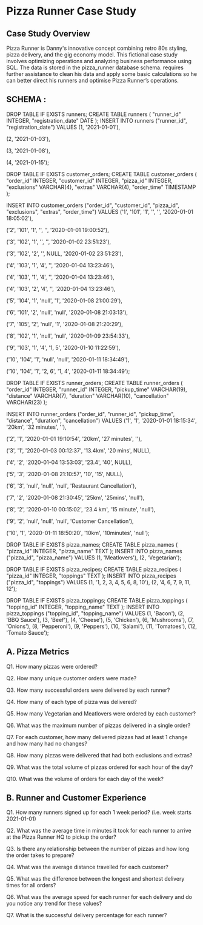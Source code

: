 # Pizza Runner Case Study

## Case Study Overview

Pizza Runner is Danny's innovative concept combining retro 80s styling, pizza delivery, and the gig economy model. This fictional case study involves optimizing operations and analyzing business performance using SQL. The data is stored in the pizza_runner database schema. requires further assistance to clean his data and apply some basic calculations so he can better direct his runners and optimise Pizza Runner’s operations.

## SCHEMA :
DROP TABLE IF EXISTS runners;
CREATE TABLE runners (
  "runner_id" INTEGER,
  "registration_date" DATE
);
INSERT INTO runners
  ("runner_id", "registration_date")
VALUES
  (1, '2021-01-01'),
  
  (2, '2021-01-03'),
  
  (3, '2021-01-08'),
  
  (4, '2021-01-15');


DROP TABLE IF EXISTS customer_orders;
CREATE TABLE customer_orders (
  "order_id" INTEGER,
  "customer_id" INTEGER,
  "pizza_id" INTEGER,
  "exclusions" VARCHAR(4),
  "extras" VARCHAR(4),
  "order_time" TIMESTAMP
);

INSERT INTO customer_orders
  ("order_id", "customer_id", "pizza_id", "exclusions", "extras", "order_time")
VALUES
  ('1', '101', '1', '', '', '2020-01-01 18:05:02'),
  
  ('2', '101', '1', '', '', '2020-01-01 19:00:52'),
  
  ('3', '102', '1', '', '', '2020-01-02 23:51:23'),
  
  ('3', '102', '2', '', NULL, '2020-01-02 23:51:23'),
  
  ('4', '103', '1', '4', '', '2020-01-04 13:23:46'),
  
  ('4', '103', '1', '4', '', '2020-01-04 13:23:46'),

  ('4', '103', '2', '4', '', '2020-01-04 13:23:46'),
  
  ('5', '104', '1', 'null', '1', '2020-01-08 21:00:29'),
  
  ('6', '101', '2', 'null', 'null', '2020-01-08 21:03:13'),
  
  ('7', '105', '2', 'null', '1', '2020-01-08 21:20:29'),
  
  ('8', '102', '1', 'null', 'null', '2020-01-09 23:54:33'),
  
  ('9', '103', '1', '4', '1, 5', '2020-01-10 11:22:59'),
  
  ('10', '104', '1', 'null', 'null', '2020-01-11 18:34:49'),
  
  ('10', '104', '1', '2, 6', '1, 4', '2020-01-11 18:34:49');
  

DROP TABLE IF EXISTS runner_orders;
CREATE TABLE runner_orders (
  "order_id" INTEGER,
  "runner_id" INTEGER,
  "pickup_time" VARCHAR(19),
  "distance" VARCHAR(7),
  "duration" VARCHAR(10),
  "cancellation" VARCHAR(23)
);

INSERT INTO runner_orders
  ("order_id", "runner_id", "pickup_time", "distance", "duration", "cancellation")
VALUES
  ('1', '1', '2020-01-01 18:15:34', '20km', '32 minutes', ''),
  
  ('2', '1', '2020-01-01 19:10:54', '20km', '27 minutes', ''),
  
  ('3', '1', '2020-01-03 00:12:37', '13.4km', '20 mins', NULL),
  
  ('4', '2', '2020-01-04 13:53:03', '23.4', '40', NULL),
  
  ('5', '3', '2020-01-08 21:10:57', '10', '15', NULL),
  
  ('6', '3', 'null', 'null', 'null', 'Restaurant Cancellation'),
  
  ('7', '2', '2020-01-08 21:30:45', '25km', '25mins', 'null'),
  
  ('8', '2', '2020-01-10 00:15:02', '23.4 km', '15 minute', 'null'),
  
  ('9', '2', 'null', 'null', 'null', 'Customer Cancellation'),
  
  ('10', '1', '2020-01-11 18:50:20', '10km', '10minutes', 'null');


DROP TABLE IF EXISTS pizza_names;
CREATE TABLE pizza_names (
  "pizza_id" INTEGER,
  "pizza_name" TEXT
);
INSERT INTO pizza_names
  ("pizza_id", "pizza_name")
VALUES
  (1, 'Meatlovers'),
  (2, 'Vegetarian');


DROP TABLE IF EXISTS pizza_recipes;
CREATE TABLE pizza_recipes (
  "pizza_id" INTEGER,
  "toppings" TEXT
);
INSERT INTO pizza_recipes
  ("pizza_id", "toppings")
VALUES
  (1, '1, 2, 3, 4, 5, 6, 8, 10'),
  (2, '4, 6, 7, 9, 11, 12');


DROP TABLE IF EXISTS pizza_toppings;
CREATE TABLE pizza_toppings (
  "topping_id" INTEGER,
  "topping_name" TEXT
);
INSERT INTO pizza_toppings
  ("topping_id", "topping_name")
VALUES
  (1, 'Bacon'),
  (2, 'BBQ Sauce'),
  (3, 'Beef'),
  (4, 'Cheese'),
  (5, 'Chicken'),
  (6, 'Mushrooms'),
  (7, 'Onions'),
  (8, 'Pepperoni'),
  (9, 'Peppers'),
  (10, 'Salami'),
  (11, 'Tomatoes'),
  (12, 'Tomato Sauce');


 ##  A. Pizza Metrics
Q1. How many pizzas were ordered?

Q2. How many unique customer orders were made?

Q3. How many successful orders were delivered by each runner?

Q4. How many of each type of pizza was delivered?

Q5. How many Vegetarian and Meatlovers were ordered by each customer?

Q6. What was the maximum number of pizzas delivered in a single order?

Q7. For each customer, how many delivered pizzas had at least 1 change and how many had no changes?

Q8. How many pizzas were delivered that had both exclusions and extras?

Q9. What was the total volume of pizzas ordered for each hour of the day?

Q10. What was the volume of orders for each day of the week?


## B. Runner and Customer Experience
Q1. How many runners signed up for each 1 week period? (i.e. week starts 2021-01-01)

Q2. What was the average time in minutes it took for each runner to arrive at the Pizza Runner HQ to pickup the order?

Q3. Is there any relationship between the number of pizzas and how long the order takes to prepare?

Q4. What was the average distance travelled for each customer?

Q5. What was the difference between the longest and shortest delivery times for all orders?

Q6. What was the average speed for each runner for each delivery and do you notice any trend for these values?

Q7. What is the successful delivery percentage for each runner?
